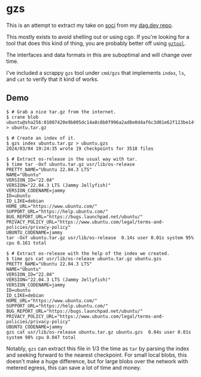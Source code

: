 # gzs

This is an attempt to extract my take on [soci](https://github.com/awslabs/soci-snapshotter) from my [dag.dev repo](https://github.com/jonjohnsonjr/dag.dev/tree/main/internal/soci).

This mostly exists to avoid shelling out or using cgo.
If you're looking for a tool that does this kind of thing, you are probably better off using [`gztool`](https://github.com/circulosmeos/gztool).

The interfaces and data formats in this are suboptimal and will change over time.

I've included a scrappy `gzs` tool under `cmd/gzs` that implements `index`, `ls`, and `cat` to verify that it kind of works.

## Demo

```console
$ # Grab a nice tar.gz from the internet.
$ crane blob ubuntu@sha256:01007420e9b005dc14a8c8b0f996a2ad8e0d4af6c3d01e62f123be14fe48eec7 > ubuntu.tar.gz

$ # Create an index of it.
$ gzs index ubuntu.tar.gz > ubuntu.gzs
2024/03/04 19:24:35 wrote 19 checkpoints for 3518 files

$ # Extract os-release in the usual way with tar.
$ time tar -Oxf ubuntu.tar.gz usr/lib/os-release
PRETTY_NAME="Ubuntu 22.04.3 LTS"
NAME="Ubuntu"
VERSION_ID="22.04"
VERSION="22.04.3 LTS (Jammy Jellyfish)"
VERSION_CODENAME=jammy
ID=ubuntu
ID_LIKE=debian
HOME_URL="https://www.ubuntu.com/"
SUPPORT_URL="https://help.ubuntu.com/"
BUG_REPORT_URL="https://bugs.launchpad.net/ubuntu/"
PRIVACY_POLICY_URL="https://www.ubuntu.com/legal/terms-and-policies/privacy-policy"
UBUNTU_CODENAME=jammy
tar -Oxf ubuntu.tar.gz usr/lib/os-release  0.14s user 0.01s system 95% cpu 0.161 total

$ # Extract os-release with the help of the index we created.
$ time gzs cat usr/lib/os-release ubuntu.tar.gz ubuntu.gzs
PRETTY_NAME="Ubuntu 22.04.3 LTS"
NAME="Ubuntu"
VERSION_ID="22.04"
VERSION="22.04.3 LTS (Jammy Jellyfish)"
VERSION_CODENAME=jammy
ID=ubuntu
ID_LIKE=debian
HOME_URL="https://www.ubuntu.com/"
SUPPORT_URL="https://help.ubuntu.com/"
BUG_REPORT_URL="https://bugs.launchpad.net/ubuntu/"
PRIVACY_POLICY_URL="https://www.ubuntu.com/legal/terms-and-policies/privacy-policy"
UBUNTU_CODENAME=jammy
gzs cat usr/lib/os-release ubuntu.tar.gz ubuntu.gzs  0.04s user 0.01s system 98% cpu 0.047 total
```

Notably, `gzs` can extract this file in 1/3 the time as `tar` by parsing the index and seeking forward to the nearest checkpoint.
For small local blobs, this doesn't make a huge difference, but for large blobs over the network with metered egress, this can save a lot of time and money.
